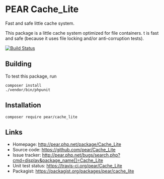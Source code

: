 # PEAR Cache_Lite

Fast and safe little cache system.

This package is a little cache system optimized for file containers.
t is fast and safe (because it uses file locking and/or anti-corruption tests).

[![Build Status](https://travis-ci.org/pear/Cache_Lite.svg)](https://travis-ci.org/pear/Cache_Lite)


## Building
To test this package, run

    composer install
    ./vendor/bin/phpunit


## Installation

    composer require pear/cache_lite


## Links
- Homepage: http://pear.php.net/package/Cache_Lite
- Source code: https://github.com/pear/Cache_Lite
- Issue tracker: http://pear.php.net/bugs/search.php?cmd=display&package_name[]=Cache_Lite
- Unit test status: https://travis-ci.org/pear/Cache_Lite
- Packagist: https://packagist.org/packages/pear/cache_lite
